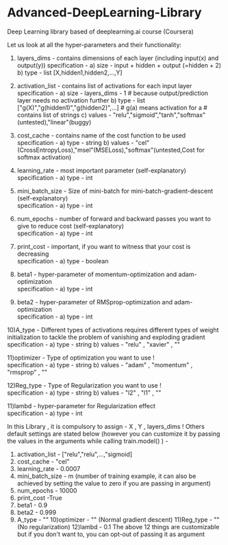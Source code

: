 # Advanced-DeepLearning-Library
Deep Learning library based of deeplearning.ai course (Coursera)

Let us look at all the hyper-parameters and their functionality:

1) layers_dims      -       contains dimensions of each layer (including input(x) and output(y))
                            specification - a) size - input + hidden + output (=hidden + 2)
                                            b) type - list [X,hidden1,hidden2,...,Y]

2) activation_list  -       contains list of activations for each input layer
                            specification - a) size   - layers_dims - 1             # because output/prediction layer needs no activation further
                                            b) type   - list ["g(X)","g(hidden1)","g(hidden2)",...]  # g(a) means activation for a
                                                                                                     # contains list of strings
                                            c) values - "relu","sigmoid","tanh","softmax"(untested),"linear"(buggy) 

3) cost_cache       -       contains name of the cost function to be used
                            specification - a) type   - string
                                            b) values - "cel"(CrossEntropyLoss),"msel"(MSELoss),"softmax"(untested,Cost for softmax activation)   

4) learning_rate    -       most important parameter (self-explanatory)   
                            specification - a) type   - int

5) mini_batch_size  -       Size of mini-batch for mini-batch-gradient-descent (self-explanatory)   
                            specification - a) type   - int

6) num_epochs    -          number of forward and backward passes you want to give to reduce cost (self-explanatory)   
                            specification - a) type   - int

7) print_cost    -          important, if you want to witness that your cost is decreasing    
                            specification - a) type   - boolean

8) beta1         -          hyper-parameter of momentum-optimization and adam-optimization     
                            specification - a) type   - int

9) beta2         -          hyper-parameter of RMSprop-optimization and adam-optimization   
                            specification - a) type   - int

10)A_type        -          Different types of activations requires different types of weight initialization to tackle the problem of vanishing and                                    exploding gradient 
                            specification - a) type   - string
                                            b) values - "relu" , "xavier" , ""

11)optimizer     -          Type of optimization you want to use !    
                            specification - a) type   - string
                                            b) values - "adam" , "momentum" , "rmsprop" , ""


12)Reg_type      -          Type of Regularization you want to use !    
                            specification - a) type   - string
                                            b) values - "l2" , "l1" , ""

11)lambd         -          hyper-parameter for Regularization effect    
                            specification - a) type   - int


In this Library , it is compulsory to assign - X , Y , layers_dims ! 
Others default settings are stated below (however you can customize it by passing the values in the arguments while calling train.model() ) - 
1) activation_list - ["relu","relu",...,"sigmoid]
2) cost_cache - "cel"
3) learning_rate - 0.0007
4) mini_batch_size - m (number of training example, it can also be achieved by setting the value to zero if you are passing in argument)
5) num_epochs - 10000
6) print_cost -True
7) beta1 - 0.9
8) beta2 - 0.999
9) A_type - ""
10)optimizer - "" (Normal gradient descent)
11)Reg_type - "" (No regularization)
12)lambd - 0.1
The above 12 things are customizable but if you don't want to, you can opt-out of passing it as argument 


